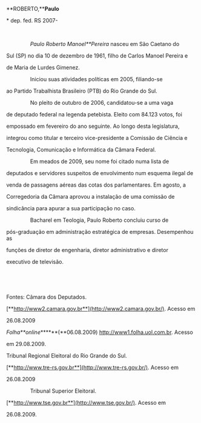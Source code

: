 **ROBERTO,****Paulo**



\* dep. fed. RS 2007-



               



                *Paulo Roberto Manoel**Pereira* nasceu em São Caetano do

Sul (SP) no dia 10 de dezembro de 1961, filho de Carlos Manoel Pereira e

de Maria de Lurdes Gimenez.



                Iniciou suas atividades políticas em 2005, filiando-se

ao Partido Trabalhista Brasileiro (PTB) do Rio Grande do Sul.



                No pleito de outubro de 2006, candidatou-se a uma vaga

de deputado federal na legenda petebista. Eleito com 84.123 votos, foi

empossado em fevereiro do ano seguinte. Ao longo desta legislatura,

integrou como titular e terceiro vice-presidente a Comissão de Ciência e

Tecnologia, Comunicação e Informática da Câmara Federal.



                Em meados de 2009, seu nome foi citado numa lista de

deputados e servidores suspeitos de envolvimento num esquema ilegal de

venda de passagens aéreas das cotas dos parlamentares. Em agosto, a

Corregedoria da Câmara aprovou a instalação de uma comissão de

sindicância para apurar a sua participação no caso.



                Bacharel em Teologia, Paulo Roberto concluiu curso de

pós-graduação em administração estratégica de empresas. Desempenhou as

funções de diretor de engenharia, diretor administrativo e diretor

executivo de televisão.



 



 



Fontes: Câmara dos Deputados.

[**http://www2.camara.gov.br**](http://www2.camara.gov.br/). Acesso em

26.08.2009



*Folha**online*******(**06.08.2009) http://www1.folha.uol.com.br. Acesso

em 29.08.2009.



Tribunal Regional Eleitoral do Rio Grande do Sul.

[**http://www.tre-rs.gov.br**](http://www.tre-rs.gov.br/). Acesso em

26.08.2009



                Tribunal Superior Eleitoral.

[**http://www.tse.gov.br**](http://www.tse.gov.br/). Acesso em

26.08.2009.



 


